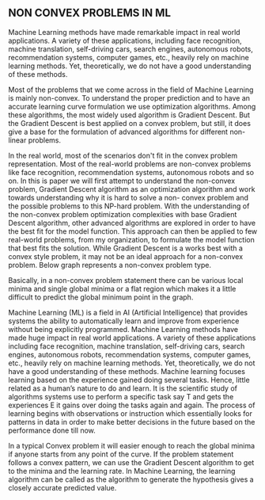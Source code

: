 ## NON CONVEX PROBLEMS IN ML

Machine Learning methods have made remarkable impact in real world applications. A variety of these applications, including face recognition, machine translation, self-driving cars, search engines, autonomous robots, recommendation systems, computer games, etc., heavily rely on machine learning methods. Yet, theoretically, we do not have a good understanding of these methods.

Most of the problems that we come across in the field of Machine Learning is mainly non-convex. To understand the proper prediction and to have an accurate learning curve formulation we use optimization algorithms. Among these algorithms, the most widely used algorithm is Gradient Descent. But the Gradient Descent is best applied on a convex problem, but still, it does give a base for the formulation of advanced algorithms for different non-linear problems.

In the real world, most of the scenarios don't fit in the convex problem representation. Most of the real-world problems are non-convex problems like face recognition, recommendation systems, autonomous robots and so on. In this is paper we will first attempt to understand the non-convex problem, Gradient Descent algorithm as an optimization algorithm and work towards understanding why it is hard to solve a non- convex problem and the possible problems to this NP-hard problem.
With the understanding of the non-convex problem optimization complexities with base Gradient Descent algorithm, other advanced algorithms are explored in order to have the best fit for the model function. This approach can then be applied to few real-world problems, from my organization, to formulate the model function that best fits the solution.
While Gradient Descent is a works best with a convex style problem, it may not be an ideal approach for a non-convex problem. Below graph represents a non-convex problem type.

Basically, in a non-convex problem statement there can be various local minima and single global minima or a flat region which makes it a little difficult to predict the global minimum point in the graph.

Machine Learning (ML) is a field in AI (Artificial Intelligence) that provides systems the ability to automatically learn and improve from experience without being explicitly programmed. Machine Learning methods have made huge impact in real world applications. A variety of these applications including face recognition, machine translation, self-driving cars, search engines, autonomous robots, recommendation systems, computer games, etc., heavily rely on machine learning methods. Yet, theoretically, we do not have a good understanding of these methods.
Machine learning focuses learning based on the experience gained doing several tasks. Hence, little related as a human’s nature to do and learn. It is the scientific study of algorithms systems use to perform a specific task say T and gets the experiences E it gains over doing the tasks again and again. The process of learning begins with observations or instruction which essentially looks for patterns in data in order to make better decisions in the future based on the performance done till now.

In a typical Convex problem it will easier enough to reach the global minima if anyone starts from any point of the curve. If the problem statement follows a convex pattern, we can use the Gradient Descent algorithm to get to the minima and the learning rate.
In Machine Learning, the learning algorithm can be called as the algorithm to generate the hypothesis gives a closely accurate predicted value.
